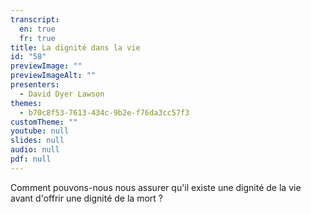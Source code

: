 ```yaml
---
transcript:
  en: true
  fr: true
title: La dignité dans la vie
id: "58"
previewImage: ""
previewImageAlt: ""
presenters:
  - David Dyer Lawson
themes:
  - b70c8f53-7613-434c-9b2e-f76da3cc57f3
customTheme: ""
youtube: null
slides: null
audio: null
pdf: null
---
```

Comment pouvons-nous nous assurer qu'il existe une dignité de la vie avant d'offrir une dignité de la mort ?
